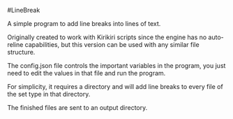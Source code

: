 #LineBreak

A simple program to add line breaks into lines of text.

Originally created to work with Kirikiri scripts since the engine has no auto-reline
capabilities, but this version can be used with any similar file structure.

The config.json file controls the important variables in the program, you just
need to edit the values in that file and run the program.

For simplicity, it requires a directory and will add line breaks to every file of the
set type in that directory.

The finished files are sent to an output directory.

